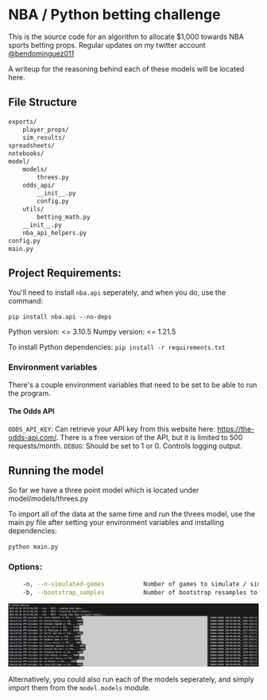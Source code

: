 # NBA / Python betting challenge
This is the source code for an algorithm to allocate $1,000 towards NBA sports betting props. Regular updates on my twitter account <a target="_blank" href="https://www.twitter.com/bendominguez011">@bendominguez011</a>

A writeup for the reasoning behind each of these models will be located here.

## File Structure

```
exports/
    player_props/
    sim_results/
spreadsheets/
notebooks/
model/
    models/
        threes.py
    odds_api/
        __init__.py
        config.py
    utils/
        betting_math.py
    __init__.py
    nba_api_helpers.py
config.py
main.py
```

## Project Requirements:

You'll need to install `nba.api` seperately, and when you do, use the command:

`pip install nba.api --no-deps`

Python version: <= 3.10.5
Numpy version:  <= 1.21.5

To install Python dependencies:
`
pip install -r requirements.txt
`

### Environment variables
There's a couple environment variables that need to be set to be able to run the program. 
#### The Odds API
`ODDS_API_KEY`: Can retrieve your API key from this website here: https://the-odds-api.com/. There is a free version of the API, but it is limited to 500 requests/month. 
`DEBUG`: Should be set to 1 or 0. Controls logging output.

## Running the model

So far we have a three point model which is located under model/models/threes.py

To import all of the data at the same time and run the threes model, use the main.py file after setting your environment variables and installing dependencies:

```python main.py```

### Options:
```bash
    -n, --n-simulated-games           Number of games to simulate / simulation. Suggested to set to 50,000 to 200,000.
    -b, --bootstrap_samples           Number of bootstrap resamples to use in simulations. Suggested to just use 100_000 unless you really want to change it.
```

![example image of sims running](png/example.jpg)

Alternatively, you could also run each of the models seperately, and simply import them from the `model.models` module.

